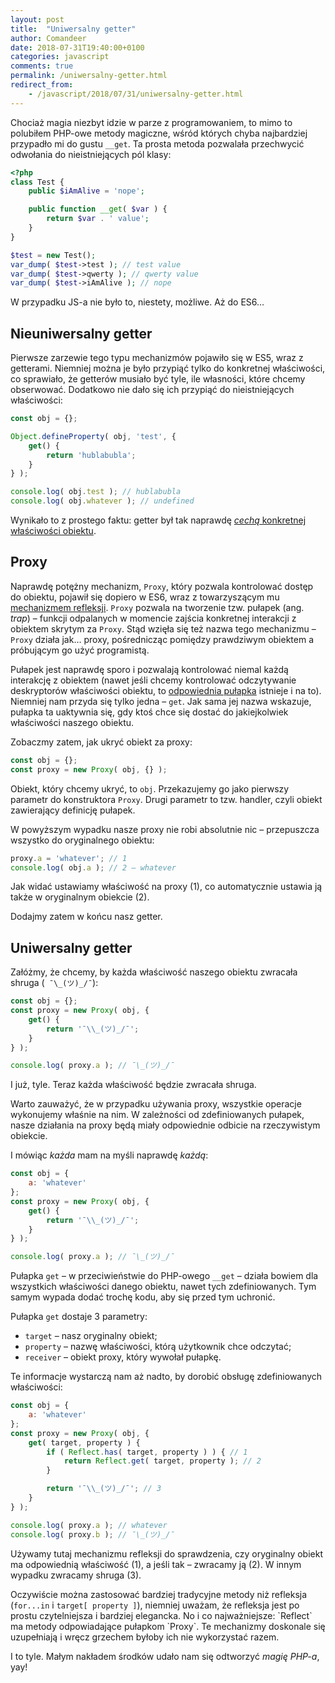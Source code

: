 ```yaml
---
layout: post
title:  "Uniwersalny getter"
author: Comandeer
date: 2018-07-31T19:40:00+0100
categories: javascript
comments: true
permalink: /uniwersalny-getter.html
redirect_from:
    - /javascript/2018/07/31/uniwersalny-getter.html
---
```


Chociaż magia niezbyt idzie w parze z programowaniem, to mimo to polubiłem PHP-owe metody magiczne, wśród których chyba najbardziej przypadło mi do gustu `__get`. Ta prosta metoda pozwalała przechwycić odwołania do nieistniejących pól klasy:

```php
<?php
class Test {
	public $iAmAlive = 'nope';

	public function __get( $var ) {
		return $var . ' value';
	}
}

$test = new Test();
var_dump( $test->test ); // test value
var_dump( $test->qwerty ); // qwerty value
var_dump( $test->iAmAlive ); // nope

```

W przypadku JS-a nie było to, niestety, możliwe. Aż do ES6…

## Nieuniwersalny getter

Pierwsze zarzewie tego typu mechanizmów pojawiło się w ES5, wraz z getterami. Niemniej można je było przypiąć tylko do konkretnej właściwości, co sprawiało, że getterów musiało być tyle, ile własności, które chcemy obserwować. Dodatkowo nie dało się ich przypiąć do nieistniejących właściwości:

```javascript
const obj = {};

Object.defineProperty( obj, 'test', {
	get() {
		return 'hublabubla';
	}
} );

console.log( obj.test ); // hublabubla
console.log( obj.whatever ); // undefined
```

Wynikało to z prostego faktu: getter był tak naprawdę [_cechą_ konkretnej właściwości obiektu](https://developer.mozilla.org/en-US/docs/Web/JavaScript/Reference/Global_Objects/Object/defineProperty#Description).

## Proxy

Naprawdę potężny mechanizm, `Proxy`, który pozwala kontrolować dostęp do obiektu, pojawił się dopiero w ES6, wraz z towarzyszącym mu [mechanizmem refleksji](https://developer.mozilla.org/en-US/docs/Web/JavaScript/Reference/Global_Objects/Reflect). `Proxy` pozwala na tworzenie tzw. pułapek (ang. <i lang="en">trap</i>) – funkcji odpalanych w momencie zajścia konkretnej interakcji z obiektem skrytym za `Proxy`. Stąd wzięła się też nazwa tego mechanizmu – `Proxy` działa jak… proxy, pośrednicząc pomiędzy prawdziwym obiektem a próbującym go użyć programistą.

Pułapek jest naprawdę sporo i pozwalają kontrolować niemal każdą interakcję z obiektem (nawet jeśli chcemy kontrolować odczytywanie deskryptorów właściwości obiektu, to [odpowiednia pułapka](https://developer.mozilla.org/en-US/docs/Web/JavaScript/Reference/Global_Objects/Proxy/handler/getOwnPropertyDescriptor) istnieje i na to). Niemniej nam przyda się tylko jedna – `get`. Jak sama jej nazwa wskazuje, pułapka ta uaktywnia się, gdy ktoś chce się dostać do jakiejkolwiek właściwości naszego obiektu.

Zobaczmy zatem, jak ukryć obiekt za proxy:

```javascript
const obj = {};
const proxy = new Proxy( obj, {} );
```

Obiekt, który chcemy ukryć, to `obj`. Przekazujemy go jako pierwszy parametr do konstruktora `Proxy`. Drugi parametr to tzw. handler, czyli obiekt zawierający definicję pułapek.

W powyższym wypadku nasze proxy nie robi absolutnie nic – przepuszcza wszystko do oryginalnego obiektu:

```javascript
proxy.a = 'whatever'; // 1
console.log( obj.a ); // 2 – whatever
```

Jak widać ustawiamy właściwość na proxy (1), co automatycznie ustawia ją także w oryginalnym obiekcie (2).

Dodajmy zatem w końcu nasz getter.

## Uniwersalny getter

Załóżmy, że chcemy, by każda właściwość naszego obiektu zwracała shruga (` ¯\_(ツ)_/¯`):

```javascript
const obj = {};
const proxy = new Proxy( obj, {
	get() {
		return '¯\\_(ツ)_/¯';
	}
} );

console.log( proxy.a ); // ¯\_(ツ)_/¯
```

I już, tyle. Teraz każda właściwość będzie zwracała shruga.

<p class="note">Warto zauważyć, że w przypadku używania proxy, wszystkie operacje wykonujemy właśnie na nim. W zależności od zdefiniowanych pułapek, nasze działania na proxy będą miały odpowiednie odbicie na rzeczywistym obiekcie.</p>

I mówiąc _każda_ mam na myśli naprawdę _każdą_:

```javascript
const obj = {
	a: 'whatever'
};
const proxy = new Proxy( obj, {
	get() {
		return '¯\\_(ツ)_/¯';
	}
} );

console.log( proxy.a ); // ¯\_(ツ)_/¯
```

Pułapka `get` – w przeciwieństwie do PHP-owego `__get` – działa bowiem dla wszystkich właściwości danego obiektu, nawet tych zdefiniowanych. Tym samym wypada dodać trochę kodu, aby się przed tym uchronić.

Pułapka `get` dostaje 3 parametry:

* `target` – nasz oryginalny obiekt;
* `property` – nazwę właściwości, którą użytkownik chce odczytać;
* `receiver` – obiekt proxy, który wywołał pułapkę.

Te informacje wystarczą nam aż nadto, by dorobić obsługę zdefiniowanych właściwości:

```javascript
const obj = {
	a: 'whatever'
};
const proxy = new Proxy( obj, {
	get( target, property ) {
		if ( Reflect.has( target, property ) ) { // 1
			return Reflect.get( target, property ); // 2
		}

		return '¯\\_(ツ)_/¯'; // 3
	}
} );

console.log( proxy.a ); // whatever
console.log( proxy.b ); // ¯\_(ツ)_/¯
```

Używamy tutaj mechanizmu refleksji do sprawdzenia, czy oryginalny obiekt ma odpowiednią właściwość (1), a jeśli tak – zwracamy ją (2). W innym wypadku zwracamy shruga (3).

<p class="note">Oczywiście można zastosować bardziej tradycyjne metody niż refleksja (<code>for...in</code> i <code>target[ property ]</code>), niemniej uważam, że refleksja jest po prostu czytelniejsza i bardziej elegancka. No i co najważniejsze: `Reflect` ma metody odpowiadające pułapkom `Proxy`. Te mechanizmy doskonale się uzupełniają i wręcz grzechem byłoby ich nie wykorzystać razem.</p>

I to tyle. Małym nakładem środków udało nam się odtworzyć _magię PHP-a_, yay!
